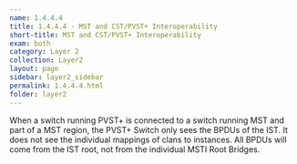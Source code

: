 ```yaml
---
name: 1.4.4.4
title: 1.4.4.4 - MST and CST/PVST+ Interoperability
short-title: MST and CST/PVST+ Interoperability
exam: both
category: Layer 2
collection: Layer2
layout: page
sidebar: layer2_sidebar
permalink: 1.4.4.4.html
folder: layer2
---
```

When a switch running PVST+ is connected to a switch running MST and part of a MST region, the PVST+ Switch only sees the BPDUs of the IST. It does not see the individual mappings of clans to instances. All BPDUs will come from the IST root, not from the individual MSTI Root Bridges.
